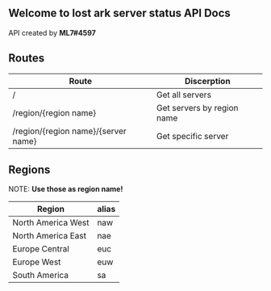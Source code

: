 ## Welcome to lost ark server status API Docs

API created by **ML7#4597**

## Routes

| Route                               | Discerption                |
| ----------------------------------- | -------------------------- |
| /                                   | Get all servers            |
| /region/{region name}               | Get servers by region name |
| /region/{region name}/{server name} | Get specific server        |

## Regions

NOTE: **Use those as region name!**

| Region             | alias |
| ------------------ | ----- |
| North America West | naw   |
| North America East | nae   |
| Europe Central     | euc   |
| Europe West        | euw   |
| South America      | sa    |
